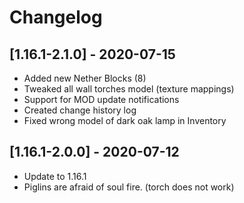 # Changelog

## [1.16.1-2.1.0] - 2020-07-15
- Added new Nether Blocks (8)
- Tweaked all wall torches model (texture mappings)
- Support for MOD update notifications
- Created change history log
- Fixed wrong model of dark oak lamp in Inventory

## [1.16.1-2.0.0] - 2020-07-12
- Update to 1.16.1
- Piglins are afraid of soul fire. (torch does not work)